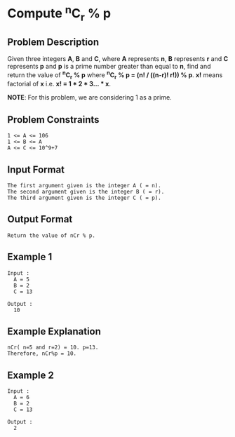 # Compute <sup>n</sup>C<sub>r</sub> % p

## Problem Description
Given three integers **A**, **B** and **C**, where **A** represents **n**, **B** represents **r** and **C** represents **p** and **p** is a prime number greater than equal to **n**, find and return the value of **<sup>n</sup>C<sub>r</sub> % p** where **<sup>n</sup>C<sub>r</sub> % p = (n! / ((n-r)! r!)) % p**. **x!** means factorial of **x** i.e. **x! = 1 * 2 * 3... * x**. 

**NOTE**: For this problem, we are considering 1 as a prime.   

## Problem Constraints
```
1 <= A <= 106
1 <= B <= A
A <= C <= 10^9+7
```

## Input Format
```
The first argument given is the integer A ( = n).
The second argument given is the integer B ( = r).
The third argument given is the integer C ( = p).
```

## Output Format
```
Return the value of nCr % p.
```
## Example 1
```
Input :
  A = 5
  B = 2
  C = 13

Output :
  10
```

## Example Explanation
```
nCr( n=5 and r=2) = 10. p=13.
Therefore, nCr%p = 10.
```
## Example 2
```
Input :
  A = 6
  B = 2
  C = 13

Output :
  2
```
